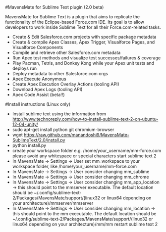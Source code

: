 #MavensMate for Sublime Text plugin (2.0 beta)

MavensMate for Sublime Text is a plugin that aims to replicate the functionality of the Eclipse-based Force.com IDE. Its goal is to allow developers to work inside Sublime Text for all their Force.com-related tasks.

* Create & Edit Salesforce.com projects with specific package metadata
* Create & compile Apex Classes, Apex Trigger, Visualforce Pages, and Visualforce Components
* Compile and retrieve other Salesforce.com metadata
* Run Apex test methods and visualize test successes/failures & coverage
* Play Pacman, Tetris, and Donkey Kong while your Apex unit tests and deploys run
* Deploy metadata to other Salesforce.com orgs
* Apex Execute Anonymous
* Create Apex Execution Overlay Actions (tooling API)
* Download Apex Logs (tooling API)
* Apex Code Assist (beta!!)

#Install instructions (Linux only)
 * Install sublime text using the information from http://www.technoreply.com/how-to-install-sublime-text-2-on-ubuntu-12-04-unity/
 * sudo apt-get install  python git chromium-browser
 * wget https://raw.github.com/manandoshi9/MavensMate-SublimeText/2.0/install.py
 * python install.py
 * create your workspace folder e.g. /home/your_username/mm-force.com please avoid any whitespace or special characters
    start sublime text 2
 * In MavensMate -> Settings -> User set mm_workspace to your workspace folder, like /home/your_username/mm-force.com
 * In MavensMate -> Settings -> User consider changing mm_sublime
 * In MavensMate -> Settings -> User consider changing mm_chrome
 * In MavensMate -> Settings -> User consider changing mm_app_location -> this should point to the mmserver executable. The 
 	default location should be ~/.config/sublime-text-2/Packages/MavensMate/support/(linux32 or linux64 depending on your architecture)/mmserver/mmserver
 * In MavensMate -> Settings -> User consider changing mm_location -> this should point to the mm executable. The 
 	default location should be ~/.config/sublime-text-2/Packages/MavensMate/support/(linux32 or linux64 depending on your architecture)/mm/mm
    restart sublime text 2

